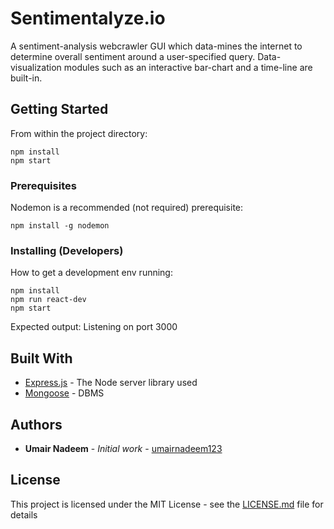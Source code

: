 # Sentimentalyze.io

A sentiment-analysis webcrawler GUI which data-mines the internet to determine overall sentiment around a user-specified query. Data-visualization modules such as an interactive bar-chart and a time-line are built-in. 

## Getting Started

From within the project directory:

```
npm install
npm start
```

### Prerequisites

Nodemon is a recommended (not required) prerequisite:

```
npm install -g nodemon
```

### Installing (Developers)

How to get a development env running:

```
npm install
npm run react-dev
npm start
```

Expected output: Listening on port 3000

## Built With

* [Express.js](http://www.dropwizard.io/1.0.2/docs/) - The Node server library used
* [Mongoose](https://maven.apache.org/) - DBMS

## Authors

* **Umair Nadeem** - *Initial work* - [umairnadeem123](https://github.com/umairnadeem123)

## License

This project is licensed under the MIT License - see the [LICENSE.md](LICENSE.md) file for details
